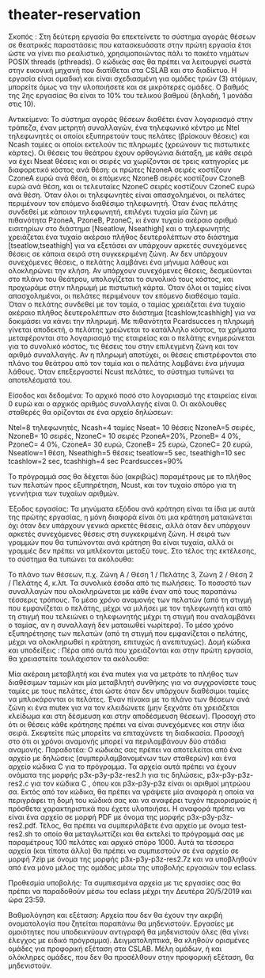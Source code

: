 # theater-reservation

Σκοπός : Στη δεύτερη εργασία θα επεκτείνετε το σύστημα αγοράς θέσεων σε θεατρικές παραστάσεις που κατασκευάσατε στην πρώτη εργασία έτσι ώστε να γίνει πιο ρεαλιστικό, χρησιμοποιώντας πάλι το πακέτο νημάτων POSIX threads (pthreads). Ο κώδικάς σας θα πρέπει να λειτουργεί σωστά στην εικονική μηχανή που διατίθεται στα CSLAB και στο διαδίκτυο. Η εργασία είναι ομαδική και είναι σχεδιασμένη για ομάδες τριών (3) ατόμων, μπορείτε όμως να την υλοποιήσετε και σε μικρότερες ομάδες. Ο βαθμός της 2ης εργασίας θα είναι το 10% του τελικού βαθμού (δηλαδή, 1 μονάδα στις 10).

Αντικείμενο: Το σύστημα αγοράς θέσεων διαθέτει έναν λογαριασμό στην τράπεζα, έναν μετρητή συναλλαγών, ένα τηλεφωνικό κέντρο με Ntel τηλεφωνητές οι οποίοι εξυπηρετούν τους πελάτες (βρίσκουν θέσεις) και Ncash ταμίες οι οποίοι εκτελούν τις πληρωμές (χρεώνουν τις πιστωτικές κάρτες). Οι θέσεις του θεάτρου έχουν ορθογώνια διάταξη, με κάθε σειρά να έχει Nseat θέσεις και οι σειρές να χωρίζονται σε τρεις κατηγορίες με διαφορετικό κόστος ανά θέση: οι πρώτες NzoneA σειρές κοστίζουν CzoneA ευρώ ανά θέση, οι επόμενες NzoneΒ σειρές κοστίζουν CzoneΒ ευρώ ανά θέση, και οι τελευταίες NzoneC σειρές κοστίζουν CzoneC ευρώ ανά θέση. Όταν όλοι οι τηλεφωνητές είναι απασχολημένοι, οι πελάτες περιμένουν τον επόμενο διαθέσιμο τηλεφωνητή. Όταν ένας πελάτης συνδεθεί με κάποιον τηλεφωνητή, επιλέγει τυχαία μία ζώνη με πιθανότητα PzoneA, PzoneB, PzoneC, κι έναν τυχαίο ακέραιο αριθμό εισιτηρίων στο διάστημα [Nseatlow, Nseathigh] και ο τηλεφωνητής χρειάζεται ένα τυχαίο ακέραιο πλήθος δευτερολέπτων στο διάστημα [tseatlow,tseathigh] για να εξετάσει αν υπάρχουν αρκετές συνεχόμενες θέσεις σε κάποια σειρά στη συγκεκριμένη ζώνη. Αν δεν υπάρχουν συνεχόμενες θέσεις, ο πελάτης λαμβάνει ένα μήνυμα λάθους και ολοκληρώνει την κλήση. Αν υπάρχουν συνεχόμενες θέσεις, δεσμεύονται στο πλάνο του θεάτρου, υπολογίζεται το συνολικό τους κόστος, και προχωράμε στην πληρωμή με πιστωτική κάρτα. Όταν όλοι οι ταμίες είναι απασχολημένοι, οι πελάτες περιμένουν τον επόμενο διαθέσιμο ταμία. Όταν ο πελάτης συνδεθεί με τον ταμία, ο ταμίας χρειάζεται ένα τυχαίο ακέραιο πλήθος δευτερολέπτων στο διάστημα [tcashlow,tcashhigh] για να δοκιμάσει να κάνει την πληρωμή. Με πιθανότητα Pcardsucces η πληρωμή γίνεται αποδεκτή, ο πελάτης χρεώνεται το κατάλληλο κόστος, τα χρήματα μεταφέρονται στο λογαριασμό της εταιρείας και ο πελάτης ενημερώνεται για το συνολικό κόστος, τις θέσεις του στην επιλεγμένη ζώνη και τον αριθμό συναλλαγής. Αν η πληρωμή αποτύχει, οι θέσεις επιστρέφονται στο πλάνο του θεάτρου από τον ταμία και ο πελάτης λαμβάνει ένα μήνυμα λάθους. Όταν επεξεργαστεί Ncust πελάτες, το σύστημα τυπώνει τα αποτελέσματά του.

Είσοδος και δεδομένα: Το αρχικό ποσό στο λογαριασμό της εταιρείας είναι 0 ευρώ και ο αρχικός αριθμός συναλλαγής είναι 0. Οι ακόλουθες σταθερές θα ορίζονται σε ένα αρχείο δηλώσεων:

Ntel=8 τηλεφωνητές, Ncash=4 ταμίες
Nseat= 10 θέσεις
NzoneA=5 σειρές, NzoneB= 10 σειρές, NzoneC= 10 σειρές
PzoneA=20%, PzoneB= 4 0%, PzoneC= 4 0%,
CzoneA= 30 ευρώ, CzoneB= 25 ευρώ, CzoneC= 20 ευρώ,
Nseatlow=1 θέση, Nseathigh=5 θέσεις
tseatlow=5 sec, tseathigh=10 sec
tcashlow=2 sec, tcashhigh=4 sec
Pcardsucces=90%

Το πρόγραμμά σας θα δέχεται δύο (ακριβώς) παραμέτρους με το πλήθος των πελατών προς εξυπηρέτηση, Ncust, και τον τυχαίο σπόρο για τη γεννήτρια των τυχαίων αριθμών.

Έξοδος εργασίας: Τα μηνύματα εξόδου ανά κράτηση είναι τα ίδια με αυτά της πρώτης εργασίας, η μόνη διαφορά είναι ότι μια κράτηση ματαιώνεται όχι όταν δεν υπάρχουν γενικά αρκετές θέσεις, αλλά όταν δεν υπάρχουν αρκετές συνεχόμενες θέσεις στη συγκεκριμένη ζώνη. Η σειρά των γραμμών που θα τυπώνονται ανά κράτηση θα είναι τυχαία, αλλά οι γραμμές δεν πρέπει να μπλέκονται μεταξύ τους. Στο τέλος της εκτέλεσης, το σύστημα θα τυπώνει τα ακόλουθα:

Το πλάνο των θέσεων, π.χ. Ζώνη Α / Θέση 1 / Πελάτης 3, Ζώνη 2 / Θέση 2 / Πελάτης 4, κ.λπ.
Τα συνολικά έσοδα από τις πωλήσεις.
Το ποσοστό των συναλλαγών που ολοκληρώνεται με κάθε έναν από τους παραπάνω τέσσερις τρόπους.
Το μέσο χρόνο αναμονής των πελατών (από τη στιγμή που εμφανίζεται ο πελάτης, μέχρι να μιλήσει με τον τηλεφωνητή και από τη στιγμή που τελειώνει ο τηλεφωνητής μέχρι τη στιγμή που αναλαμβάνει ο ταμίας, αν η συναλλαγή δεν ματαιωθεί νωρίτερα).
Το μέσο χρόνο εξυπηρέτησης των πελατών (από τη στιγμή που εμφανίζεται ο πελάτης, μέχρι να ολοκληρωθεί η κράτηση, επιτυχώς ή ανεπιτυχώς).
Δομή κώδικα και υποδείξεις : Πέρα από αυτά που χρειάζονται και στην πρώτη εργασία, θα χρειαστείτε τουλάχιστον τα ακόλουθα:

Μία ακέραιη μεταβλητή και ένα mutex για να μετράτε το πλήθος των διαθέσιμων ταμιών και μία μεταβλητή συνθήκης για να συγχρονίσετε τους ταμίες με τους πελάτες, έτσι ώστε όταν δεν υπάρχουν διαθέσιμοι ταμίες να μπλοκάρονται οι πελάτες.
Έναν πίνακα με το πλάνο των θέσεων ανά ζώνη κι ένα mutex για να τον κλειδώνετε (μην ξεχνάτε ότι χρειάζεται κλείδωμα και στη δέσμευση και στην αποδέσμευση θέσεων). Προσοχή στο ότι οι θέσεις κάθε κράτησης πρέπει να είναι συνεχόμενες και στην ίδια σειρά. Σκεφτείτε πώς μπορείτε να επιταχύνετε τη διαδικασία.
Προσοχή στο ότι οι χρόνοι αναμονής μπορεί να περιλαμβάνουν δύο στάδια αναμονής.
Παραδοτέα: Ο κώδικάς σας πρέπει να αποτελείται από ένα αρχείο με δηλώσεις (συμπεριλαμβανομένων των σταθερών) και ένα αρχείο κώδικα C για το πρόγραμμα. Τα αρχεία αυτά πρέπει να έχουν ονόματα της μορφής p3x-p3y-p3z-res2.h για τις δηλώσεις, p3x-p3y-p3z-res2.c για τον κώδικα C , όπου και p3x-p3y-p3z είναι οι αριθμοί μητρώου σα. Εκτός από τον κώδικα, θα πρέπει να γράψετε μία αναφορά η οποία να περιγράφει τη δομή του κώδικά σας και να αναφέρει τυχόν περιορισμούς ή πρόσθετα χαρακτηριστικά που έχετε υλοποιήσει. Η αναφορά πρέπει να είναι ένα αρχείο σε μορφή PDF με όνομα της μορφής p3x-p3y-p3z-res2.pdf. Τέλος, θα πρέπει να συμπεριλάβετε ένα αρχείο με όνομα test-res2.sh το οποίο θα μεταγλωττίζει και θα εκτελεί το πρόγραμμά σας με παραμέτρους 100 πελάτες και αρχικό σπόρο 1000. Αυτά τα τέσσερα αρχεία (και τίποτα άλλο) θα πρέπει να συμπιεστούν σε ένα αρχείο σε μορφή 7zip με όνομα της μορφής p3x-p3y-p3z-res2.7z και να υποβληθούν από ένα μόνο μέλος της ομάδας μέσω της υποβολής εργασιών του eclass.

Προθεσμία υποβολής: Τα συμπιεσμένα αρχεία με τις εργασίες σας θα πρέπει να παραδοθούν μέσω του eclass μέχρι την Δευτέρα 20/5/2019 και ώρα 23:59.

Βαθμολόγηση και εξέταση: Αρχεία που δεν θα έχουν την ακριβή ονοματολογία που ζητείται παραπάνω θα μηδενιστούν. Εργασίες με ομοιότητες που υποδεικνύουν αντιγραφή θα μηδενιστούν όλες (θα γίνει έλεγχος με ειδικό πρόγραμμα). Δειγματοληπτικά, θα κληθούν ορισμένες ομάδες για προφορική εξέταση στα CSLAB. Μέλη ομάδων, ή και ολόκληρες ομάδες, που δεν θα προσέλθουν στην προφορική εξέταση, θα μηδενιστούν.
